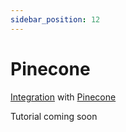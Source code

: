 ```yaml
---
sidebar_position: 12
---
```


# Pinecone

[Integration](https://github.com/langchain4j/langchain4j-examples/blob/main/pinecone-example/src/main/java/PineconeEmbeddingStoreExample.java)
with [Pinecone](https://www.pinecone.io/)

Tutorial coming soon